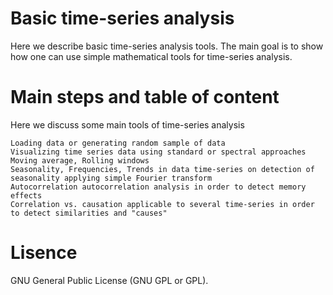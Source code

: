 # Basic time-series analysis
Here we describe basic time-series analysis tools.
The main goal is to show how one can use simple mathematical tools for time-series analysis. 

# Main steps and table of content

Here we discuss some main tools of time-series analysis 

    Loading data or generating random sample of data
    Visualizing time series data using standard or spectral approaches
    Moving average, Rolling windows
    Seasonality, Frequencies, Trends in data time-series on detection of seasonality applying simple Fourier transform
    Autocorrelation autocorrelation analysis in order to detect memory effects
    Correlation vs. causation applicable to several time-series in order to detect similarities and "causes"

# Lisence 
GNU General Public License (GNU GPL or GPL).
